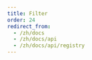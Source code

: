 ```yaml
---
title: Filter
order: 24
redirect_from:
  - /zh/docs
  - /zh/docs/api
  - /zh/docs/api/registry
---
```

